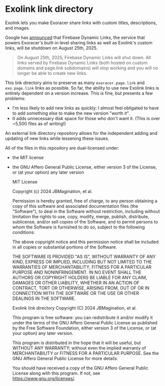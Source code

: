 # Exolink link directory
Exolink lets you make Exoracer share links with custom titles, descriptions, and images.

Google has [announced](https://firebase.google.com/support/dynamic-links-faq) that Firebase Dynamic Links, the service that powers Exoracer's built-in level sharing links as well as Exolink's custom links, will be shutdown on August 25th, 2025.

> On August 25th, 2025, Firebase Dynamic Links will shut down. All links served by Firebase Dynamic Links (both hosted on custom domains and page.link subdomains) will stop working and you will no longer be able to create new links.

This link directory aims to preserve as many `exoracer.page.link` and `exo.page.link` links as possible. So far, the ability to use new Exolink links is entirely dependent on a version increase. This is fine, but presents a few problems:
* I'm less likely to add new links as quickly: I almost feel obligated to have to add something else to make the new version "worth it".
* It adds unnecessary disk space for those who don't want it. (This is over ~5,500 files as of writing!)

An external link directory repository allows for the independent adding and updating of new links while lessening these issues.

All of the files in this repository are dual-licensed under:
* the MIT license
* the GNU Affero General Public License, either version 3 of the License, or (at your option) any later version

    MIT License

    Copyright (c) 2024 JBMagination, et al.

    Permission is hereby granted, free of charge, to any person obtaining a copy
    of this software and associated documentation files (the "Software"), to deal
    in the Software without restriction, including without limitation the rights
    to use, copy, modify, merge, publish, distribute, sublicense, and/or sell
    copies of the Software, and to permit persons to whom the Software is
    furnished to do so, subject to the following conditions:

    The above copyright notice and this permission notice shall be included in all
    copies or substantial portions of the Software.

    THE SOFTWARE IS PROVIDED "AS IS", WITHOUT WARRANTY OF ANY KIND, EXPRESS OR
    IMPLIED, INCLUDING BUT NOT LIMITED TO THE WARRANTIES OF MERCHANTABILITY,
    FITNESS FOR A PARTICULAR PURPOSE AND NONINFRINGEMENT. IN NO EVENT SHALL THE
    AUTHORS OR COPYRIGHT HOLDERS BE LIABLE FOR ANY CLAIM, DAMAGES OR OTHER
    LIABILITY, WHETHER IN AN ACTION OF CONTRACT, TORT OR OTHERWISE, ARISING FROM,
    OUT OF OR IN CONNECTION WITH THE SOFTWARE OR THE USE OR OTHER DEALINGS IN THE
    SOFTWARE.


    Exolink link directory
    Copyright (C) 2024  JBMagination, et al.

    This program is free software: you can redistribute it and/or modify
    it under the terms of the GNU Affero General Public License as published by
    the Free Software Foundation, either version 3 of the License, or
    (at your option) any later version.

    This program is distributed in the hope that it will be useful,
    but WITHOUT ANY WARRANTY; without even the implied warranty of
    MERCHANTABILITY or FITNESS FOR A PARTICULAR PURPOSE.  See the
    GNU Affero General Public License for more details.

    You should have received a copy of the GNU Affero General Public License
    along with this program.  If not, see <https://www.gnu.org/licenses/>.

